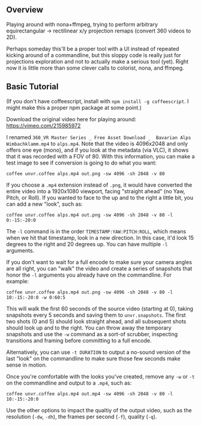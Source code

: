 ## Overview

Playing around with nona+ffmpeg, trying to perform arbitrary equirectangular -> rectilinear x/y
projection remaps (convert 360 videos to 2D).

Perhaps someday this'll be a proper tool with a UI instead of repeated kicking around of a
commandline, but this sloppy code is really just for projections exploration and not to actually
make a serious tool (yet). Right now it is little more than some clever calls to colorist, nona, and
ffmpeg.

## Basic Tutorial

(If you don't have coffeescript, install with `npm install -g coffeescript`. I might make this a
proper npm package at some point.)

Download the original video here for playing around: https://vimeo.com/215985972

I renamed `360_VR Master Series _ Free Asset Download _  Bavarian Alps Wimbachklamm.mp4` to
`alps.mp4`. Note that the video is 4096x2048 and only offers one eye (mono), and if you look at the
metadata (via VLC), it shows that it was recorded with a FOV of 80. With this information, you can
make a test image to see if conversion is going to do what you want:

    coffee unvr.coffee alps.mp4 out.png -sw 4096 -sh 2048 -v 80

If you choose a `.mp4` extension instead of `.png`, it would have converted the entire video into a
1920x1080 viewport, facing "straight ahead" (no Yaw, Pitch, or Roll). If you wanted to face to the
up and to the right a little bit, you can add a new "look", such as:

    coffee unvr.coffee alps.mp4 out.png -sw 4096 -sh 2048 -v 80 -l 0:-15:-20:0

The `-l` command is in the order `TIMESTAMP:YAW:PITCH:ROLL`, which means when we hit that timestamp,
look in a new direction. In this case, it'd look 15 degrees to the right and 20 degrees up. You can
have multiple `-l` arguments.

If you don't want to wait for a full encode to make sure your camera angles are all right, you can
"walk" the video and create a series of snapshots that honor the `-l` arguments you already have on
the commandline. For example:

    coffee unvr.coffee alps.mp4 out.png -sw 4096 -sh 2048 -v 80 -l 10:-15:-20:0 -w 0:60:5

This will walk the first 60 seconds of the source video (starting at 0), taking snapshots every 5
seconds and saving them to `unvr.snapshots`. The first two shots (0 and 5) should look straight
ahead, and all subsequent shots should look up and to the right. You can throw away the temporary
snapshots and use the `-w` command as a sort-of scrubber, inspecting transitions and framing before
committing to a full encode.

Alternatively, you can use `-t DURATION` to output a no-sound version of the last "look" on the
commandline to make sure those few seconds make sense in motion.

Once you're comfortable with the looks you've created, remove any `-w` or `-t` on the commandline
and output to a `.mp4`, such as:

    coffee unvr.coffee alps.mp4 out.mp4 -sw 4096 -sh 2048 -v 80 -l 10:-15:-20:0

Use the other options to impact the qualtiy of the output video, such as the resolution (`-dw`,
`-dh`), the frames per second (`-f`), quality (`-q`).
